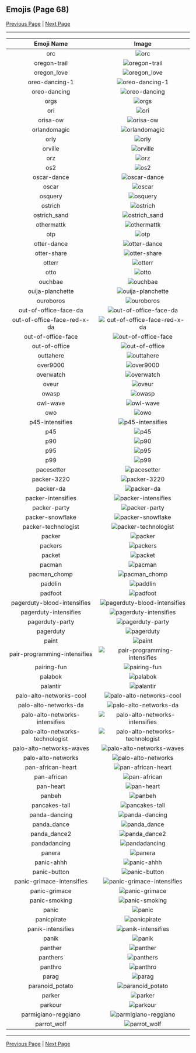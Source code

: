 
## Emojis (Page 68)

[Previous Page](/docs/hashicorp/page-o-0067.md)
  | [Next Page](/docs/hashicorp/page-p-0069.md)

<hr />

|Emoji Name|Image|
| :-: | :-: |
|orc| ![orc](/emojis/hashicorp/orc.png)|
|oregon-trail| ![oregon-trail](/emojis/hashicorp/oregon-trail.png)|
|oregon_love| ![oregon_love](/emojis/hashicorp/oregon_love.png)|
|oreo-dancing-1| ![oreo-dancing-1](/emojis/hashicorp/oreo-dancing-1.gif)|
|oreo-dancing| ![oreo-dancing](/emojis/hashicorp/oreo-dancing.gif)|
|orgs| ![orgs](/emojis/hashicorp/orgs.png)|
|ori| ![ori](/emojis/hashicorp/ori.jpg)|
|orisa-ow| ![orisa-ow](/emojis/hashicorp/orisa-ow.png)|
|orlandomagic| ![orlandomagic](/emojis/hashicorp/orlandomagic.png)|
|orly| ![orly](/emojis/hashicorp/orly.png)|
|orville| ![orville](/emojis/hashicorp/orville.png)|
|orz| ![orz](/emojis/hashicorp/orz.jpg)|
|os2| ![os2](/emojis/hashicorp/os2.png)|
|oscar-dance| ![oscar-dance](/emojis/hashicorp/oscar-dance.gif)|
|oscar| ![oscar](/emojis/hashicorp/oscar.png)|
|osquery| ![osquery](/emojis/hashicorp/osquery.png)|
|ostrich| ![ostrich](/emojis/hashicorp/ostrich.png)|
|ostrich_sand| ![ostrich_sand](/emojis/hashicorp/ostrich_sand.png)|
|othermattk| ![othermattk](/emojis/hashicorp/othermattk.png)|
|otp| ![otp](/emojis/hashicorp/otp.png)|
|otter-dance| ![otter-dance](/emojis/hashicorp/otter-dance.gif)|
|otter-share| ![otter-share](/emojis/hashicorp/otter-share.gif)|
|otterr| ![otterr](/emojis/hashicorp/otterr.png)|
|otto| ![otto](/emojis/hashicorp/otto.png)|
|ouchbae| ![ouchbae](/emojis/hashicorp/ouchbae.png)|
|ouija-planchette| ![ouija-planchette](/emojis/hashicorp/ouija-planchette.png)|
|ouroboros| ![ouroboros](/emojis/hashicorp/ouroboros.png)|
|out-of-office-face-da| ![out-of-office-face-da](/emojis/hashicorp/out-of-office-face-da.png)|
|out-of-office-face-red-x-da| ![out-of-office-face-red-x-da](/emojis/hashicorp/out-of-office-face-red-x-da.png)|
|out-of-office-face| ![out-of-office-face](/emojis/hashicorp/out-of-office-face.png)|
|out-of-office| ![out-of-office](/emojis/hashicorp/out-of-office.png)|
|outtahere| ![outtahere](/emojis/hashicorp/outtahere.png)|
|over9000| ![over9000](/emojis/hashicorp/over9000.png)|
|overwatch| ![overwatch](/emojis/hashicorp/overwatch.png)|
|oveur| ![oveur](/emojis/hashicorp/oveur.jpg)|
|owasp| ![owasp](/emojis/hashicorp/owasp.png)|
|owl-wave| ![owl-wave](/emojis/hashicorp/owl-wave.png)|
|owo| ![owo](/emojis/hashicorp/owo.jpg)|
|p45-intensifies| ![p45-intensifies](/emojis/hashicorp/p45-intensifies.gif)|
|p45| ![p45](/emojis/hashicorp/p45.png)|
|p90| ![p90](/emojis/hashicorp/p90.png)|
|p95| ![p95](/emojis/hashicorp/p95.png)|
|p99| ![p99](/emojis/hashicorp/p99.png)|
|pacesetter| ![pacesetter](/emojis/hashicorp/pacesetter.png)|
|packer-3220| ![packer-3220](/emojis/hashicorp/packer-3220.png)|
|packer-da| ![packer-da](/emojis/hashicorp/packer-da.png)|
|packer-intensifies| ![packer-intensifies](/emojis/hashicorp/packer-intensifies.gif)|
|packer-party| ![packer-party](/emojis/hashicorp/packer-party.gif)|
|packer-snowflake| ![packer-snowflake](/emojis/hashicorp/packer-snowflake.png)|
|packer-technologist| ![packer-technologist](/emojis/hashicorp/packer-technologist.png)|
|packer| ![packer](/emojis/hashicorp/packer.png)|
|packers| ![packers](/emojis/hashicorp/packers.png)|
|packet| ![packet](/emojis/hashicorp/packet.png)|
|pacman| ![pacman](/emojis/hashicorp/pacman.png)|
|pacman_chomp| ![pacman_chomp](/emojis/hashicorp/pacman_chomp.gif)|
|paddlin| ![paddlin](/emojis/hashicorp/paddlin.png)|
|padfoot| ![padfoot](/emojis/hashicorp/padfoot.png)|
|pagerduty-blood-intensifies| ![pagerduty-blood-intensifies](/emojis/hashicorp/pagerduty-blood-intensifies.gif)|
|pagerduty-intensifies| ![pagerduty-intensifies](/emojis/hashicorp/pagerduty-intensifies.gif)|
|pagerduty-party| ![pagerduty-party](/emojis/hashicorp/pagerduty-party.gif)|
|pagerduty| ![pagerduty](/emojis/hashicorp/pagerduty.png)|
|paint| ![paint](/emojis/hashicorp/paint.png)|
|pair-programming-intensifies| ![pair-programming-intensifies](/emojis/hashicorp/pair-programming-intensifies.gif)|
|pairing-fun| ![pairing-fun](/emojis/hashicorp/pairing-fun.png)|
|palabok| ![palabok](/emojis/hashicorp/palabok.png)|
|palantir| ![palantir](/emojis/hashicorp/palantir.png)|
|palo-alto-networks-cool| ![palo-alto-networks-cool](/emojis/hashicorp/palo-alto-networks-cool.png)|
|palo-alto-networks-da| ![palo-alto-networks-da](/emojis/hashicorp/palo-alto-networks-da.png)|
|palo-alto-networks-intensifies| ![palo-alto-networks-intensifies](/emojis/hashicorp/palo-alto-networks-intensifies.gif)|
|palo-alto-networks-technologist| ![palo-alto-networks-technologist](/emojis/hashicorp/palo-alto-networks-technologist.png)|
|palo-alto-networks-waves| ![palo-alto-networks-waves](/emojis/hashicorp/palo-alto-networks-waves.gif)|
|palo-alto-networks| ![palo-alto-networks](/emojis/hashicorp/palo-alto-networks.png)|
|pan-african-heart| ![pan-african-heart](/emojis/hashicorp/pan-african-heart.png)|
|pan-african| ![pan-african](/emojis/hashicorp/pan-african.png)|
|pan-heart| ![pan-heart](/emojis/hashicorp/pan-heart.png)|
|panbeh| ![panbeh](/emojis/hashicorp/panbeh.png)|
|pancakes-tall| ![pancakes-tall](/emojis/hashicorp/pancakes-tall.png)|
|panda-dancing| ![panda-dancing](/emojis/hashicorp/panda-dancing.gif)|
|panda_dance| ![panda_dance](/emojis/hashicorp/panda_dance.gif)|
|panda_dance2| ![panda_dance2](/emojis/hashicorp/panda_dance2.gif)|
|pandadancing| ![pandadancing](/emojis/hashicorp/pandadancing.gif)|
|panera| ![panera](/emojis/hashicorp/panera.gif)|
|panic-ahhh| ![panic-ahhh](/emojis/hashicorp/panic-ahhh.gif)|
|panic-button| ![panic-button](/emojis/hashicorp/panic-button.png)|
|panic-grimace-intensifies| ![panic-grimace-intensifies](/emojis/hashicorp/panic-grimace-intensifies.gif)|
|panic-grimace| ![panic-grimace](/emojis/hashicorp/panic-grimace.png)|
|panic-smoking| ![panic-smoking](/emojis/hashicorp/panic-smoking.png)|
|panic| ![panic](/emojis/hashicorp/panic.jpg)|
|panicpirate| ![panicpirate](/emojis/hashicorp/panicpirate.gif)|
|panik-intensifies| ![panik-intensifies](/emojis/hashicorp/panik-intensifies.gif)|
|panik| ![panik](/emojis/hashicorp/panik.png)|
|panther| ![panther](/emojis/hashicorp/panther.png)|
|panthers| ![panthers](/emojis/hashicorp/panthers.png)|
|panthro| ![panthro](/emojis/hashicorp/panthro.png)|
|parag| ![parag](/emojis/hashicorp/parag.png)|
|paranoid_potato| ![paranoid_potato](/emojis/hashicorp/paranoid_potato.jpg)|
|parker| ![parker](/emojis/hashicorp/parker.png)|
|parkour| ![parkour](/emojis/hashicorp/parkour.png)|
|parmigiano-reggiano| ![parmigiano-reggiano](/emojis/hashicorp/parmigiano-reggiano.jpg)|
|parrot_wolf| ![parrot_wolf](/emojis/hashicorp/parrot_wolf.gif)|

<hr/>

[Previous Page](/docs/hashicorp/page-o-0067.md)
  | [Next Page](/docs/hashicorp/page-p-0069.md)